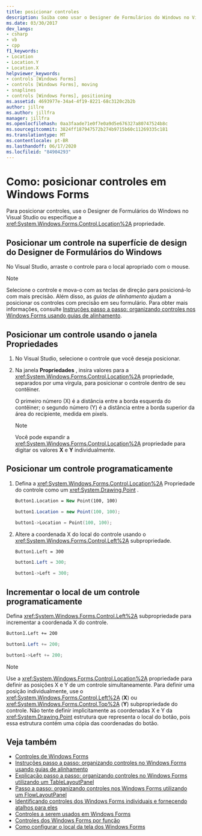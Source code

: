 ```yaml
---
title: posicionar controles
description: Saiba como usar o Designer de Formulários do Windows no Visual Studio ou a propriedade Location para posicionar seus controles.
ms.date: 03/30/2017
dev_langs:
- csharp
- vb
- cpp
f1_keywords:
- Location
- Location.Y
- Location.X
helpviewer_keywords:
- controls [Windows Forms]
- controls [Windows Forms], moving
- snaplines
- controls [Windows Forms], positioning
ms.assetid: 4693977e-34a4-4f19-8221-68c3120c2b2b
author: jillre
ms.author: jillfra
manager: jillfra
ms.openlocfilehash: 0aa3faade71e0f7e0a9d5e676327a80747524b8c
ms.sourcegitcommit: 3824ff187947572b274b9715b60c11269335c181
ms.translationtype: MT
ms.contentlocale: pt-BR
ms.lasthandoff: 06/17/2020
ms.locfileid: "84904293"
---
```

# <a name="how-to-position-controls-on-windows-forms"></a>Como: posicionar controles em Windows Forms

Para posicionar controles, use o Designer de Formulários do Windows no Visual Studio ou especifique a <xref:System.Windows.Forms.Control.Location%2A> propriedade.

## <a name="position-a-control-on-the-design-surface-of-the-windows-forms-designer"></a>Posicionar um controle na superfície de design do Designer de Formulários do Windows

No Visual Studio, arraste o controle para o local apropriado com o mouse.

> [!NOTE]
> Selecione o controle e mova-o com as teclas de direção para posicioná-lo com mais precisão. Além disso, as *guias de alinhamento* ajudam a posicionar os controles com precisão em seu formulário. Para obter mais informações, consulte [Instruções passo a passo: organizando controles nos Windows Forms usando guias de alinhamento](walkthrough-arranging-controls-on-windows-forms-using-snaplines.md).

## <a name="position-a-control-using-the-properties-window"></a>Posicionar um controle usando o janela Propriedades

1. No Visual Studio, selecione o controle que você deseja posicionar.

2. Na janela **Propriedades** , insira valores para a <xref:System.Windows.Forms.Control.Location%2A> propriedade, separados por uma vírgula, para posicionar o controle dentro de seu contêiner.

   O primeiro número (X) é a distância entre a borda esquerda do contêiner; o segundo número (Y) é a distância entre a borda superior da área do recipiente, medida em pixels.

   > [!NOTE]
   > Você pode expandir a <xref:System.Windows.Forms.Control.Location%2A> propriedade para digitar os valores **X** e **Y** individualmente.

## <a name="position-a-control-programmatically"></a>Posicionar um controle programaticamente

1. Defina a <xref:System.Windows.Forms.Control.Location%2A> Propriedade do controle como um <xref:System.Drawing.Point> .

    ```vb
    Button1.Location = New Point(100, 100)
    ```

    ```csharp
    button1.Location = new Point(100, 100);
    ```

    ```cpp
    button1->Location = Point(100, 100);
    ```

2. Altere a coordenada X do local do controle usando o <xref:System.Windows.Forms.Control.Left%2A> subpropriedade.

    ```vb
    Button1.Left = 300
    ```

    ```csharp
    button1.Left = 300;
    ```

    ```cpp
    button1->Left = 300;
    ```

## <a name="increment-a-controls-location-programmatically"></a>Incrementar o local de um controle programaticamente

Defina <xref:System.Windows.Forms.Control.Left%2A> subpropriedade para incrementar a coordenada X do controle.

```vb
Button1.Left += 200
```

```csharp
button1.Left += 200;
```

```cpp
button1->Left += 200;
```

> [!NOTE]
> Use a <xref:System.Windows.Forms.Control.Location%2A> propriedade para definir as posições X e Y de um controle simultaneamente. Para definir uma posição individualmente, use o <xref:System.Windows.Forms.Control.Left%2A> (**X**) ou <xref:System.Windows.Forms.Control.Top%2A> (**Y**) subpropriedade do controle. Não tente definir implicitamente as coordenadas X e Y da <xref:System.Drawing.Point> estrutura que representa o local do botão, pois essa estrutura contém uma cópia das coordenadas do botão.

## <a name="see-also"></a>Veja também

- [Controles de Windows Forms](index.md)
- [Instruções passo a passo: organizando controles no Windows Forms usando guias de alinhamento](walkthrough-arranging-controls-on-windows-forms-using-snaplines.md)
- [Explicação passo a passo: organizando controles no Windows Forms utilizando um TableLayoutPanel](walkthrough-arranging-controls-on-windows-forms-using-a-tablelayoutpanel.md)
- [Passo a passo: organizando controles nos Windows Forms utilizando um FlowLayoutPanel](walkthrough-arranging-controls-on-windows-forms-using-a-flowlayoutpanel.md)
- [Identificando controles dos Windows Forms individuais e fornecendo atalhos para eles](labeling-individual-windows-forms-controls-and-providing-shortcuts-to-them.md)
- [Controles a serem usados em Windows Forms](controls-to-use-on-windows-forms.md)
- [Controles dos Windows Forms por função](windows-forms-controls-by-function.md)
- [Como configurar o local da tela dos Windows Forms](https://docs.microsoft.com/previous-versions/visualstudio/visual-studio-2010/52aha046(v=vs.100))
